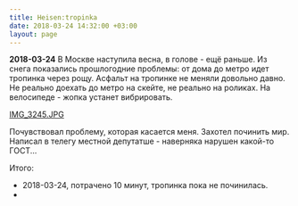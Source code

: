 ```yaml
---
title: Heisen:tropinka
date: 2018-03-24 14:32:00 +03:00
layout: page
---
```


**2018-03-24**
В Москве наступила весна, в голове - ещё раньше. Из снега показались прошлогодние проблемы: от дома до метро идет тропинка через рощу. Асфальт на тропинке не меняли довольно давно. Не реально доехать до метро на скейте, не реально на роликах. На велосипеде - жопка устанет вибрировать.

[IMG_3245.JPG](/uploads/IMG_3245.JPG)

Почувствовал проблему, которая касается меня. Захотел починить мир. Написал в телегу местной депутатше - наверняка нарушен какой-то ГОСТ... 

Итого:
* 2018-03-24, потрачено 10 минут, тропинка пока не починилась.
* 